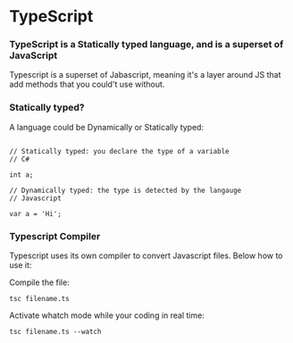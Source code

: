 # TypeScript

### TypeScript is a Statically typed language, and is a superset of JavaScript

Typescript is a superset of Jabascript, meaning it's a layer around JS that add methods that you could't use without.

### Statically typed?

A language could be Dynamically or Statically typed:

~~~~

// Statically typed: you declare the type of a variable
// C#

int a;

// Dynamically typed: the type is detected by the langauge
// Javascript

var a = 'Hi';

~~~~

### Typescript Compiler

Typescript uses its own compiler to convert Javascript files. Below how to use it:

Compile the file:

~~~~
tsc filename.ts
~~~~

Activate whatch mode while your coding in real time:

~~~~
tsc filename.ts --watch
~~~~




